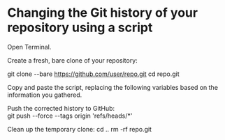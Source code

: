 # Changing the Git history of your repository using a script

Open Terminal.

Create a fresh, bare clone of your repository:

git clone --bare https://github.com/user/repo.git
cd repo.git

Copy and paste the script, replacing the following variables based on the information you gathered.

Push the corrected history to GitHub:  
git push --force --tags origin 'refs/heads/*'


Clean up the temporary clone:
cd ..
rm -rf repo.git

